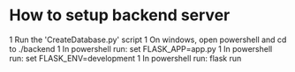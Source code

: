 # How to setup backend server

1 Run the 'CreateDatabase.py' script
1 On windows, open powershell and cd to ./backend
1 In powershell run: set FLASK_APP=app.py
1 In powershell run: set FLASK_ENV=development
1 In powershell run: flask run
